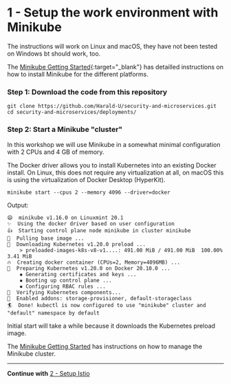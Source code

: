 # 1 - Setup the work environment with Minikube

The instructions will work on Linux and macOS, they have not been tested on Windows bt should work, too.

The [Minikube Getting Started](https://minikube.sigs.k8s.io/docs/start/){:target="_blank"} has detailled instructions on how to install Minikube for the different platforms.

### Step 1: Download the code from this repository

```
git clone https://github.com/Harald-U/security-and-microservices.git
cd security-and-microservices/deployments/
```

### Step 2: Start a Minikube "cluster"

In this workshop we will use Minikube in a somewhat minimal configuration with 2 CPUs and 4 GB of memory. 

The Docker driver allows you to install Kubernetes into an existing Docker install. On Linux, this does not require any virtualization at all, on macOS this is using the virtualization of Docker Desktop (HyperKit). 

```
minikube start --cpus 2 --memory 4096 --driver=docker
```
Output:

```
😄  minikube v1.16.0 on Linuxmint 20.1
✨  Using the docker driver based on user configuration
👍  Starting control plane node minikube in cluster minikube
🚜  Pulling base image ...
💾  Downloading Kubernetes v1.20.0 preload ...
    > preloaded-images-k8s-v8-v1....: 491.00 MiB / 491.00 MiB  100.00% 3.41 MiB
🔥  Creating docker container (CPUs=2, Memory=4096MB) ...
🐳  Preparing Kubernetes v1.20.0 on Docker 20.10.0 ...
    ▪ Generating certificates and keys ...
    ▪ Booting up control plane ...
    ▪ Configuring RBAC rules ...
🔎  Verifying Kubernetes components...
🌟  Enabled addons: storage-provisioner, default-storageclass
🏄  Done! kubectl is now configured to use "minikube" cluster and "default" namespace by default
```

Initial start will take a while because it downloads the Kubernetes preload image. 

The [Minikube Getting Started](https://minikube.sigs.k8s.io/docs/start/) has instructions on how to manage the Minikube cluster.

---

**Continue with** [2 - Setup Istio](../02-app-env-exercise/SETUP_ISTIO.md)